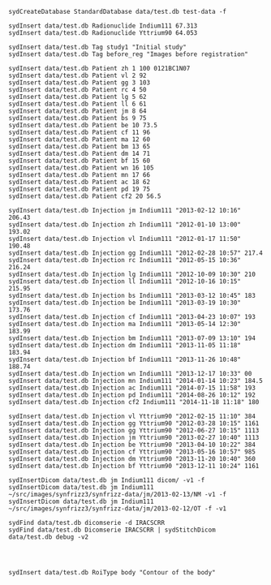 

    sydCreateDatabase StandardDatabase data/test.db test-data -f

    sydInsert data/test.db Radionuclide Indium111 67.313
    sydInsert data/test.db Radionuclide Yttrium90 64.053

    sydInsert data/test.db Tag study1 "Initial study"
    sydInsert data/test.db Tag before_reg "Images before registration"

    sydInsert data/test.db Patient zh 1 100 0121BC1N07
	sydInsert data/test.db Patient vl 2 92
	sydInsert data/test.db Patient gg 3 103
	sydInsert data/test.db Patient rc 4 50
	sydInsert data/test.db Patient lg 5 62
	sydInsert data/test.db Patient ll 6 61
	sydInsert data/test.db Patient jm 8 64
	sydInsert data/test.db Patient bs 9 75
	sydInsert data/test.db Patient be 10 73.5
	sydInsert data/test.db Patient cf 11 96
	sydInsert data/test.db Patient ma 12 60
	sydInsert data/test.db Patient bm 13 65
	sydInsert data/test.db Patient dm 14 71
	sydInsert data/test.db Patient bf 15 60
	sydInsert data/test.db Patient wn 16 105
	sydInsert data/test.db Patient mn 17 66
	sydInsert data/test.db Patient ac 18 62
	sydInsert data/test.db Patient pd 19 75
	sydInsert data/test.db Patient cf2 20 56.5

	sydInsert data/test.db Injection jm Indium111 "2013-02-12 10:16" 206.43
	sydInsert data/test.db Injection zh Indium111 "2012-01-10 13:00" 193.02
	sydInsert data/test.db Injection vl Indium111 "2012-01-17 11:50" 190.48
	sydInsert data/test.db Injection gg Indium111 "2012-02-28 10:57" 217.4
	sydInsert data/test.db Injection rc Indium111 "2012-05-15 10:36" 216.24
	sydInsert data/test.db Injection lg Indium111 "2012-10-09 10:30" 210
	sydInsert data/test.db Injection ll Indium111 "2012-10-16 10:15" 215.95
	sydInsert data/test.db Injection bs Indium111 "2013-03-12 10:45" 183
	sydInsert data/test.db Injection be Indium111 "2013-03-19 10:30" 173.76
	sydInsert data/test.db Injection cf Indium111 "2013-04-23 10:07" 193
	sydInsert data/test.db Injection ma Indium111 "2013-05-14 12:30" 183.99
	sydInsert data/test.db Injection bm Indium111 "2013-07-09 13:10" 194
	sydInsert data/test.db Injection dm Indium111 "2013-11-05 11:18" 183.94
	sydInsert data/test.db Injection bf Indium111 "2013-11-26 10:48" 188.74
	sydInsert data/test.db Injection wn Indium111 "2013-12-17 10:33" 00
	sydInsert data/test.db Injection mn Indium111 "2014-01-14 10:23" 184.5
	sydInsert data/test.db Injection ac Indium111 "2014-07-15 11:58" 193
	sydInsert data/test.db Injection pd Indium111 "2014-08-26 10:12" 192
	sydInsert data/test.db Injection cf2 Indium111 "2014-11-18 11:18" 180

	sydInsert data/test.db Injection vl Yttrium90 "2012-02-15 11:10" 384
	sydInsert data/test.db Injection gg Yttrium90 "2012-03-28 10:15" 1161
	sydInsert data/test.db Injection gg Yttrium90 "2012-06-27 10:15" 1113
	sydInsert data/test.db Injection jm Yttrium90 "2013-02-27 10:40" 1113
	sydInsert data/test.db Injection be Yttrium90 "2013-04-10 10:22" 384
	sydInsert data/test.db Injection cf Yttrium90 "2013-05-16 10:57" 985
	sydInsert data/test.db Injection dm Yttrium90 "2013-11-20 10:40" 360
	sydInsert data/test.db Injection bf Yttrium90 "2013-12-11 10:24" 1161

    sydInsertDicom data/test.db jm Indium111 dicom/ -v1 -f
    sydInsertDicom data/test.db jm Indium111 ~/src/images/synfrizz3/synfrizz-data/jm/2013-02-13/NM -v1 -f
    sydInsertDicom data/test.db jm Indium111 ~/src/images/synfrizz3/synfrizz-data/jm/2013-02-12/OT -f -v1

    sydFind data/test.db dicomserie -d IRACSCRR
    sydFind data/test.db Dicomserie IRACSCRR | sydStitchDicom  data/test.db debug -v2




    sydInsert data/test.db RoiType body "Contour of the body"
